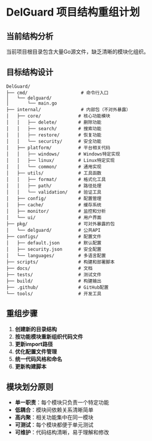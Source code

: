 # DelGuard 项目结构重组计划

## 当前结构分析
当前项目根目录包含大量Go源文件，缺乏清晰的模块化组织。

## 目标结构设计

```
DelGuard/
├── cmd/                    # 命令行入口
│   └── delguard/
│       └── main.go
├── internal/               # 内部包（不对外暴露）
│   ├── core/              # 核心功能模块
│   │   ├── delete/        # 删除功能
│   │   ├── search/        # 搜索功能
│   │   ├── restore/       # 恢复功能
│   │   └── security/      # 安全功能
│   ├── platform/          # 平台相关代码
│   │   ├── windows/       # Windows特定实现
│   │   ├── linux/         # Linux特定实现
│   │   └── common/        # 通用实现
│   ├── utils/             # 工具函数
│   │   ├── format/        # 格式化工具
│   │   ├── path/          # 路径处理
│   │   └── validation/    # 验证工具
│   ├── config/            # 配置管理
│   ├── cache/             # 缓存系统
│   ├── monitor/           # 监控和分析
│   └── ui/                # 用户界面
├── pkg/                   # 可对外暴露的包
│   └── delguard/          # 公共API
├── configs/               # 配置文件
│   ├── default.json       # 默认配置
│   ├── security.json      # 安全配置
│   └── languages/         # 多语言配置
├── scripts/               # 构建和部署脚本
├── docs/                  # 文档
├── tests/                 # 测试文件
├── build/                 # 构建输出
├── .github/               # GitHub配置
└── tools/                 # 开发工具
```

## 重组步骤

1. **创建新的目录结构**
2. **按功能模块重新组织代码文件**
3. **更新import路径**
4. **优化配置文件管理**
5. **统一代码风格和命名**
6. **更新构建脚本**

## 模块划分原则

- **单一职责**：每个模块只负责一个特定功能
- **低耦合**：模块间依赖关系清晰简单
- **高内聚**：相关功能集中在同一模块
- **可测试**：每个模块都便于单元测试
- **可维护**：代码结构清晰，易于理解和修改